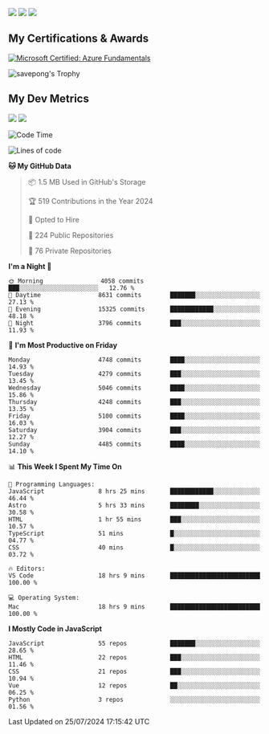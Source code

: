 [<img src="https://img.shields.io/badge/pongsiri.pisutakarathada.com-%230077B5.svg?&style=for-the-badge&color=orange" />](https://pongsiri.pisutakarathada.com)
[<img src="https://img.shields.io/badge/apps.saveworld.co-%230077B5.svg?&style=for-the-badge&color=2aa889" />](https://apps.saveworld.co)
[<img src="https://img.shields.io/badge/linkedin-%230077B5.svg?&style=for-the-badge&logo=linkedin&logoColor=white" />](https://www.linkedin.com/in/savepong)

<!--
[![savepong' github stats](https://github-readme-stats.vercel.app/api?username=savepong&show_icons=true&count_private=true&theme=gotham&hide_border=true&bg_color=00000000&text_color=768390FF)](https://pongsiri.pisutakarathada.com/posts/stats)

[![GitHub Streak](https://github-readme-streak-stats.herokuapp.com?user=savepong&theme=gotham&hide_border=true&background=00000000&dates=768390FF)](https://pongsiri.pisutakarathada.com/posts/stats)

[![Top Langs](https://github-readme-stats.vercel.app/api/top-langs/?username=savepong&layout=compact&langs_count=10&theme=gotham&hide_border=true&bg_color=00000000&text_color=768390FF)](https://pongsiri.pisutakarathada.com/posts/stats)

<!-- [![savepong's wakatime stats](https://github-readme-stats.vercel.app/api/wakatime?username=@savepong&layout=default&theme=gotham&hide_border=true&bg_color=00000000&text_color=768390FF)](https://pongsiri.pisutakarathada.com/posts/stats) -->

## My Certifications & Awards

<!--START_SECTION:badges-->
[![Microsoft Certified: Azure Fundamentals](https://images.credly.com/size/160x160/images/be8fcaeb-c769-4858-b567-ffaaa73ce8cf/image.png)](http://www.credly.com/badges/7b0e170b-852d-4d35-bea2-213eceae599c "Microsoft Certified: Azure Fundamentals")

![savepong's Trophy](https://github-profile-trophy.vercel.app/?username=savepong&theme=flat&rank=SECRET,SSS,SS,S,AAA,AA,A&margin-w=15&no-bg=true&no-frame=true)

## My Dev Metrics

[![](https://komarev.com/ghpvc/?username=savepong&color=blue&label=Profile%20Views)](https://github.com/savepong)
[![](https://img.shields.io/github/followers/savepong?label=GitHub%20Followers)](https://github.com/savepong)

<!--START_SECTION:waka-->
![Code Time](http://img.shields.io/badge/Code%20Time-1%2C500%20hrs%206%20mins-blue)

![Lines of code](https://img.shields.io/badge/From%20Hello%20World%20I%27ve%20Written-64.8%20million%20lines%20of%20code-blue)

**🐱 My GitHub Data** 

> 📦 1.5 MB Used in GitHub's Storage 
 > 
> 🏆 519 Contributions in the Year 2024
 > 
> 💼 Opted to Hire
 > 
> 📜 224 Public Repositories 
 > 
> 🔑 76 Private Repositories 
 > 
**I'm a Night 🦉** 

```text
🌞 Morning                4058 commits        ███░░░░░░░░░░░░░░░░░░░░░░   12.76 % 
🌆 Daytime                8631 commits        ███████░░░░░░░░░░░░░░░░░░   27.13 % 
🌃 Evening                15325 commits       ████████████░░░░░░░░░░░░░   48.18 % 
🌙 Night                  3796 commits        ███░░░░░░░░░░░░░░░░░░░░░░   11.93 % 
```
📅 **I'm Most Productive on Friday** 

```text
Monday                   4748 commits        ████░░░░░░░░░░░░░░░░░░░░░   14.93 % 
Tuesday                  4279 commits        ███░░░░░░░░░░░░░░░░░░░░░░   13.45 % 
Wednesday                5046 commits        ████░░░░░░░░░░░░░░░░░░░░░   15.86 % 
Thursday                 4248 commits        ███░░░░░░░░░░░░░░░░░░░░░░   13.35 % 
Friday                   5100 commits        ████░░░░░░░░░░░░░░░░░░░░░   16.03 % 
Saturday                 3904 commits        ███░░░░░░░░░░░░░░░░░░░░░░   12.27 % 
Sunday                   4485 commits        ████░░░░░░░░░░░░░░░░░░░░░   14.10 % 
```


📊 **This Week I Spent My Time On** 

```text
💬 Programming Languages: 
JavaScript               8 hrs 25 mins       ████████████░░░░░░░░░░░░░   46.44 % 
Astro                    5 hrs 33 mins       ████████░░░░░░░░░░░░░░░░░   30.58 % 
HTML                     1 hr 55 mins        ███░░░░░░░░░░░░░░░░░░░░░░   10.57 % 
TypeScript               51 mins             █░░░░░░░░░░░░░░░░░░░░░░░░   04.77 % 
CSS                      40 mins             █░░░░░░░░░░░░░░░░░░░░░░░░   03.72 % 

🔥 Editors: 
VS Code                  18 hrs 9 mins       █████████████████████████   100.00 % 

💻 Operating System: 
Mac                      18 hrs 9 mins       █████████████████████████   100.00 % 
```

**I Mostly Code in JavaScript** 

```text
JavaScript               55 repos            ███████░░░░░░░░░░░░░░░░░░   28.65 % 
HTML                     22 repos            ███░░░░░░░░░░░░░░░░░░░░░░   11.46 % 
CSS                      21 repos            ███░░░░░░░░░░░░░░░░░░░░░░   10.94 % 
Vue                      12 repos            ██░░░░░░░░░░░░░░░░░░░░░░░   06.25 % 
Python                   3 repos             ░░░░░░░░░░░░░░░░░░░░░░░░░   01.56 % 
```




 Last Updated on 25/07/2024 17:15:42 UTC
<!--END_SECTION:waka-->

<!--
**savepong/savepong** is a ✨ _special_ ✨ repository because its `README.md` (this file) appears on your GitHub profile.

Here are some ideas to get you started:

- 🔭 I’m currently working on WebComponents and TypeScript.
- 🌱 I’m currently learning ...
- 👯 I’m looking to collaborate on ...
- 🤔 I’m looking for help with ...
- 💬 Ask me about ...
- 📫 How to reach me: ...
- 😄 Pronouns: ...
- ⚡ Fun fact: ...
-->
